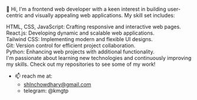 👋 Hi, I'm a frontend web developer with a keen interest in building user-centric and visually appealing web applications. My skill set includes:

HTML, CSS, JavaScript: Crafting responsive and interactive web pages.<br/>
React.js: Developing dynamic and scalable web applications.<br/>
Tailwind CSS: Implementing modern and flexible UI designs.<br/>
Git: Version control for efficient project collaboration.<br/>
Python: Enhancing web projects with additional functionality.<br/>
I'm passionate about learning new technologies and continuously improving my skills. Check out my repositories to see some of my work!

- 📫 reach me at:
  - shlnchowdhary@gmail.com
  - telegram: @kmgtp

<!---
shaleenchowdhary/shaleenchowdhary is a ✨ special ✨ repository because its `README.md` (this file) appears on your GitHub profile.
You can click the Preview link to take a look at your changes.
--->
